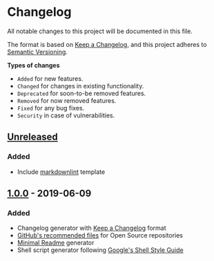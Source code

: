 # Changelog

All notable changes to this project will be documented in this file.

The format is based on [Keep a Changelog](https://keepachangelog.com/en/1.0.0/),
and this project adheres to [Semantic Versioning](https://semver.org/spec/v2.0.0.html).

<!-- markdownlint-disable MD036 -->
**Types of changes**
<!-- markdownlint-enable MD036 -->

- `Added` for new features.
- `Changed` for changes in existing functionality.
- `Deprecated` for soon-to-be removed features.
- `Removed` for now removed features.
- `Fixed` for any bug fixes.
- `Security` in case of vulnerabilities.

## [Unreleased]

### Added

- Include [markdownlint](https://github.com/markdownlint/markdownlint) template

## [1.0.0] - 2019-06-09

### Added

- Changelog generator with [Keep a Changelog](https://keepachangelog.com/en/1.0.0) format
- [GitHub's recommended files](https://github.com/rodrigobdz/generator-swiss/community) for Open Source repositories
- [Minimal Readme](https://github.com/rodrigobdz/minimal-readme) generator
- Shell script generator following [Google's Shell Style Guide](https://google.github.io/styleguide/shell.xml)

[unreleased]: https://github.com/rodrigobdz/generator-swiss/compare/v1.0.0...HEAD
[1.0.0]: https://github.com/rodrigobdz/generator-swiss/compare/cbe98b5b32e5fbbf7acdfd5a49fe31762d2fc73e...v1.0.0
